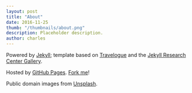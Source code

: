 ```yaml
---
layout: post
title: "About"
date: 2016-11-25
thumb: "/thumbnails/about.png"
description: Placeholder description.
author: charles
---
```


Powered by [Jekyll](https://jekyllrb.com/); template based on [Travelogue](http://themes.jekyllrc.org/travelogue/) and the [Jekyll Research Center Gallery](http://themes.jekyllrc.org/).

Hosted by [GitHub Pages](https://pages.github.com/). [Fork me](https://github.com/chizarlicious/chizarlicious.github.io)!

Public domain images from [Unsplash](https://unsplash.com/).
